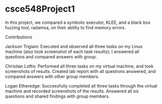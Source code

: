 # csce548Project1
In this project, we compared a symbolic executor, KLEE, and a black box fuzzing tool, radamsa, on their ability to find memory errors.

Contributions

Jackson Trigiani: Executed and observed all three tasks on my Linux machine (also took screenshot of each task results); I answered all questions and compared answers with group.

Christian Loftis: Performed all three tasks on my virtual machine, and took screenshots of results. Created lab report with all questions answered, and compared answers with other group members.

Logan Etheredge: Successfully completed all three tasks through the virtual machine and recorded screenshots of the results. Answered all six questions and shared findings with group members.
